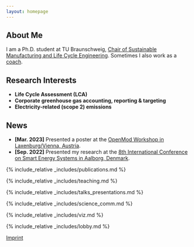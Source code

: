 ```yaml
---
layout: homepage
---
```


## About Me

I am a Ph.D. student at TU Braunschweig, <a href="https://www.tu-braunschweig.de/en/iwf/nplce">Chair of Sustainable Manufacturing and Life Cycle Engineering</a>. Sometimes I also work as a <a href="https://www.malteschaefer.com/">coach</a>.

## Research Interests

- **Life Cycle Assessment (LCA)**
- **Corporate greenhouse gas accounting, reporting & targeting**
- **Electricity-related (scope 2) emissions**

## News

- **[Mar. 2023]** Presented a poster at the <a href="https://forum.openmod.org/t/registrations-now-open-for-vienna-laxenburg-workshop-in-march-2023/3606/5">OpenMod Workshop in Laxenburg/Vienna, Austria</a>.
- **[Sep. 2022]** Presented my research at the <a href="https://smartenergysystems.eu/2022-2/">8th International Conference on Smart Energy Systems in Aalborg, Denmark</a>.

{% include_relative _includes/publications.md %}

{% include_relative _includes/teaching.md %}

{% include_relative _includes/talks_presentations.md %}

{% include_relative _includes/science_comm.md %}

{% include_relative _includes/viz.md %}

{% include_relative _includes/lobby.md %}

[Imprint](imprint.md)
